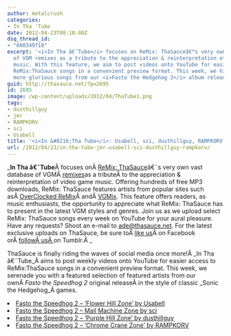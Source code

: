 ```yaml
---
author: metalcrush
categories:
- In Tha 'Tube
date: 2012-04-23T00:10:40Z
dsq_thread_id:
- "660349718"
excerpt: '<i>In Tha â€˜Tube</i> focuses on ReMix: ThaSauceâ€™s very own vast database
  of VGM remixes as a tribute to the appreciation & reinterpretation of video game
  music. With this feature, we aim to post videos onto YouTube for easier access to
  ReMix:ThaSauce songs in a convenient preview format. This week, we highlight even
  more glorious songs from our <i>Fasto the Hedgehog 2</i> album release. '
guid: http://thasauce.net/?p=2695
id: 2695
image: /wp-content/uploads/2012/04/ThaTube1.png
tags:
- dusthillguy
- jmr
- RAMPKORV
- sci
- Usabell
title: '<i>In &#8216;Tha Tube</i>: Usabell, sci, dusthillguy, RAMPKORV'
url: /2012/04/23/in-tha-tube-jmr-usabell-sci-dusthillguy-rampkorv/
---
```


_**In Tha â€˜Tube**Â focuses onÂ <a href="http://remix.thasauce.net/" rel="nofollow">ReMix: ThaSauce</a>â€˜s very own vast database of VGMÂ <a title="remixes" href="http://remix.thasauce.net/" rel="nofollow">remixes</a>as a tributeÂ to the appreciation & reinterpretation of video game music. Offering hundreds of free MP3 downloads, ReMix: ThaSauce features artists from popular sites such asÂ <a href="http://thasauce.net/2012/02/11/in-tha-tube-liquid-wind-level-99-brandon-strader-shael-riley-safra-th3ht/ocremix.org" rel="nofollow">OverClocked ReMix</a>Â andÂ <a href="http://thasauce.net/2012/02/11/in-tha-tube-liquid-wind-level-99-brandon-strader-shael-riley-safra-th3ht/vgmix.com" rel="nofollow">VGMix</a>. This feature offers readers, as music enthusiasts, the opportunity to appreciate what ReMix: ThaSauce has to present in the latest VGM styles and genres. Join us as we upload select ReMix: ThaSauce songs every week on YouTube for your aural pleasure. Have any requests? Shoot an e-mail to ade@thasauce.net. For the latest exclusive uploads on ThaSauce, be sure toÂ <a href="https://www.facebook.com/thasauce.net" rel="nofollow">like us</a>Â on Facebook orÂ <a href="http://thasauce-game-remixes.tumblr.com/" rel="nofollow">followÂ usÂ </a>on Tumblr.Â _

<center>
</center>


  
ThaSauce is finally riding the waves of social media once more!Â _In Tha â€˜Tube_Â aims to post weekly videos onto YouTube for easier access to ReMix:ThaSauce songs in a convenient preview format. This week, we serenade you with a featured selection of featured artists from our ownÂ _Fasto the Speedhog 2_ original releaseÂ in the style of classic _Sonic the Hedgehog_Â games.

<li style="text-align: left;">
  <a href="http://www.youtube.com/watch?v=yaFPm_P328E&feature=g-upl&context=G2062c84AUAAAAAAATAA">Fasto the Speedhog 2 &#8211; &#8216;Flower Hill Zone&#8217; by Usabell</a>
</li>
<li style="text-align: left;">
  <a href="http://www.youtube.com/watch?v=uDpfqvO8Z3g">Fasto the Speedhog 2 &#8211; Mail Machine Zone by sci</a>
</li>
<li style="text-align: left;">
  <a href="http://www.youtube.com/watch?v=pR4_JfE2Ajk">Fasto the Speedhog 2 &#8211; &#8216;Purple Hill Zone&#8217; by dusthillguy</a>
</li>
<li style="text-align: left;">
  <a href="http://www.youtube.com/watch?v=jDYiTRRkYwo">Fasto the Speedhog 2 &#8211; &#8216;Chrome Crane Zone&#8217; by RAMPKORV</a>
</li>

&nbsp;